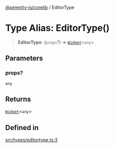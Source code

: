 [@serenity-is/corelib](../README.md) / EditorType

# Type Alias: EditorType()

> **EditorType**: (`props`?) => [`Widget`](../classes/Widget.md)\<`any`\>

## Parameters

### props?

`any`

## Returns

[`Widget`](../classes/Widget.md)\<`any`\>

## Defined in

[src/types/editortype.ts:3](https://github.com/serenity-is/serenity/blob/master/packages/corelib/src/types/editortype.ts#L3)
